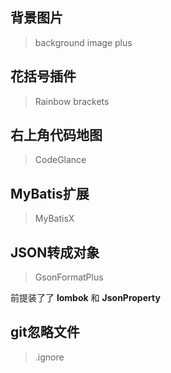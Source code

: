 ## 背景图片

> background image plus



## 花括号插件

>  Rainbow brackets



## 右上角代码地图

> CodeGlance



## MyBatis扩展

> MyBatisX



## JSON转成对象

> GsonFormatPlus

前提装了了 **lombok** 和 **JsonProperty**



## git忽略文件

> .ignore

